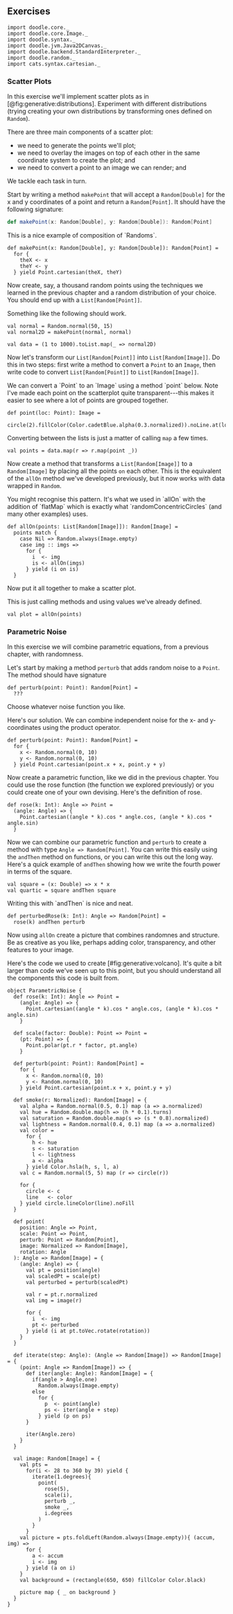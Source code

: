 ## Exercises 

```tut:invisible
import doodle.core._
import doodle.core.Image._
import doodle.syntax._
import doodle.jvm.Java2DCanvas._
import doodle.backend.StandardInterpreter._
import doodle.random._
import cats.syntax.cartesian._
```

### Scatter Plots

In this exercise we'll implement scatter plots as in [@fig:generative:distributions]. Experiment with different distributions (trying creating your own distributions by transforming ones defined on `Random`).

There are three main components of a scatter plot:

- we need to generate the points we'll plot;
- we need to overlay the images on top of each other in the same coordinate system to create the plot; and
- we need to convert a point to an image we can render; and

We tackle each task in turn.

Start by writing a method `makePoint` that will accept a `Random[Double]` for the x and y coordinates of a point and return a `Random[Point]`. It should have the following signature:

```scala
def makePoint(x: Random[Double], y: Random[Double]): Random[Point]
```

<div class="solution">
This is a nice example of composition of `Randoms`.

```tut:book
def makePoint(x: Random[Double], y: Random[Double]): Random[Point] =
  for {
    theX <- x
    theY <- y
  } yield Point.cartesian(theX, theY)
```
</div>

Now create, say, a thousand random points using the techniques we learned in the previous chapter and a random distribution of your choice. You should end up with a `List[Random[Point]]`.

<div class="solution">
Something like the following should work.

```tut:silent:book
val normal = Random.normal(50, 15)
val normal2D = makePoint(normal, normal)

val data = (1 to 1000).toList.map(_ => normal2D)
```
</div>

Now let's transform our `List[Random[Point]]` into `List[Random[Image]]`. Do this in two steps: first write a method to convert a `Point` to an `Image`, then write code to convert `List[Random[Point]]` to `List[Random[Image]]`.

<div class="solution">
We can convert a `Point` to an `Image` using a method `point` below. Note I've made each point on the scatterplot quite transparent---this makes it easier to see where a lot of points are grouped together.

```tut:silent:book
def point(loc: Point): Image =
  circle(2).fillColor(Color.cadetBlue.alpha(0.3.normalized)).noLine.at(loc.toVec)
```

Converting between the lists is just a matter of calling `map` a few times.

```tut:silent:book
val points = data.map(r => r.map(point _))
```
</div>

Now create a method that transforms a `List[Random[Image]]` to a `Random[Image]` by placing all the points `on` each other. This is the equivalent of the `allOn` method we've developed previously, but it now works with data wrapped in `Random`. 

<div class="solution">
You might recognise this pattern. It's what we used in `allOn` with the addition of `flatMap` which is exactly what `randomConcentricCircles` (and many other examples) uses. 

```tut:silent:book
def allOn(points: List[Random[Image]]): Random[Image] =
  points match {
    case Nil => Random.always(Image.empty)
    case img :: imgs => 
      for {
        i  <- img
        is <- allOn(imgs)
      } yield (i on is)
  }
```
</div>

Now put it all together to make a scatter plot.

<div class="solution">
This is just calling methods and using values we've already defined.

```tut:silent:book
val plot = allOn(points)
```
</div>


### Parametric Noise

In this exercise we will combine parametric equations, from a previous chapter, with randomness.

Let's start by making a method `perturb` that adds random noise to a `Point`. The method should have signature

```tut:silent:book
def perturb(point: Point): Random[Point] =
  ???
```

Choose whatever noise function you like.

<div class="solution">
Here's our solution. We can combine independent noise for the x- and y-coordinates using the product operator.

```tut:silent:book
def perturb(point: Point): Random[Point] =
  for {
    x <- Random.normal(0, 10)
    y <- Random.normal(0, 10)
  } yield Point.cartesian(point.x + x, point.y + y) 
```
</div>

Now create a parametric function, like we did in the previous chapter. You could use the rose function (the function we explored previously) or you could create one of your own devising. Here's the definition of rose.

```tut:silent:book
def rose(k: Int): Angle => Point =
  (angle: Angle) => {
    Point.cartesian((angle * k).cos * angle.cos, (angle * k).cos * angle.sin)
  }
```

Now we can combine our parametric function and `perturb` to create a method with type `Angle => Random[Point]`. You can write this easily using the `andThen` method on functions, or you can write this out the long way. Here's a quick example of `andThen` showing how we write the fourth power in terms of the square.

```tut:silent:book
val square = (x: Double) => x * x
val quartic = square andThen square
```

<div class="solution">
Writing this with `andThen` is nice and neat.

```tut:silent:book
def perturbedRose(k: Int): Angle => Random[Point] =
  rose(k) andThen perturb
```
</div>

Now using `allOn` create a picture that combines randomnes and structure. Be as creative as you like, perhaps adding color, transparency, and other features to your image.

<div class="solution">
Here's the code we used to create [#fig:generative:volcano]. It's quite a bit larger than code we've seen up to this point, but you should understand all the components this code is built from.

```tut:silent:book
object ParametricNoise {
  def rose(k: Int): Angle => Point =
    (angle: Angle) => {
      Point.cartesian((angle * k).cos * angle.cos, (angle * k).cos * angle.sin)
    }

  def scale(factor: Double): Point => Point =
    (pt: Point) => {
      Point.polar(pt.r * factor, pt.angle)
    }

  def perturb(point: Point): Random[Point] =
    for {
      x <- Random.normal(0, 10)
      y <- Random.normal(0, 10)
    } yield Point.cartesian(point.x + x, point.y + y) 

  def smoke(r: Normalized): Random[Image] = {
    val alpha = Random.normal(0.5, 0.1) map (a => a.normalized)
    val hue = Random.double.map(h => (h * 0.1).turns)
    val saturation = Random.double.map(s => (s * 0.8).normalized)
    val lightness = Random.normal(0.4, 0.1) map (a => a.normalized)
    val color =
      for {
        h <- hue
        s <- saturation
        l <- lightness
        a <- alpha
      } yield Color.hsla(h, s, l, a)
    val c = Random.normal(5, 5) map (r => circle(r))
    
    for {
      circle <- c
      line   <- color
    } yield circle.lineColor(line).noFill
  }

  def point(
    position: Angle => Point,
    scale: Point => Point,
    perturb: Point => Random[Point],
    image: Normalized => Random[Image],
    rotation: Angle
  ): Angle => Random[Image] = {
    (angle: Angle) => {
      val pt = position(angle)
      val scaledPt = scale(pt)
      val perturbed = perturb(scaledPt)

      val r = pt.r.normalized
      val img = image(r)

      for {
        i  <- img
        pt <- perturbed
      } yield (i at pt.toVec.rotate(rotation))
    }
  }

  def iterate(step: Angle): (Angle => Random[Image]) => Random[Image] = {
    (point: Angle => Random[Image]) => {
      def iter(angle: Angle): Random[Image] = {
        if(angle > Angle.one)
          Random.always(Image.empty)
        else
          for {
            p  <- point(angle)
            ps <- iter(angle + step)
          } yield (p on ps)
      }

      iter(Angle.zero)
    }
  }

  val image: Random[Image] = {
    val pts =
      for(i <- 28 to 360 by 39) yield {
        iterate(1.degrees){
          point(
            rose(5),
            scale(i),
            perturb _,
            smoke _,
            i.degrees
          )
        }
      }
    val picture = pts.foldLeft(Random.always(Image.empty)){ (accum, img) =>
      for {
        a <- accum
        i <- img
      } yield (a on i)
    }
    val background = (rectangle(650, 650) fillColor Color.black)

    picture map { _ on background }
  }
}
```
</div>
